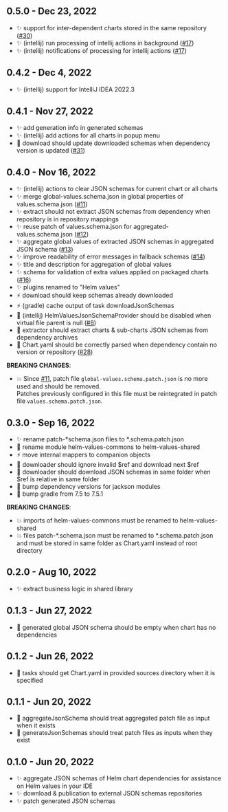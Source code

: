 ## 0.5.0 - Dec 23, 2022

- :sparkles: support for inter-dependent charts stored in the same repository
  ([#30](https://github.com/fstaudt/helm-values/issues/30))
- :sparkles: (intellij) run processing of intellij actions in background
  ([#17](https://github.com/fstaudt/helm-values/issues/17))
- :sparkles: (intellij) notifications of processing for intellij actions
  ([#17](https://github.com/fstaudt/helm-values/issues/17))

## 0.4.2 - Dec 4, 2022

- :sparkles: (intellij) support for IntelliJ IDEA 2022.3

## 0.4.1 - Nov 27, 2022

- :sparkles: add generation info in generated schemas
- :sparkles: (intellij) add actions for all charts in popup menu
- :bug: download should update downloaded schemas when dependency version is updated
  ([#31](https://github.com/fstaudt/helm-values/issues/31))

## 0.4.0 - Nov 16, 2022

- :sparkles: (intellij) actions to clear JSON schemas for current chart or all charts
- :sparkles: merge global-values.schema.json in global properties of values.schema.json
  ([#11](https://github.com/fstaudt/helm-values/issues/11))
- :sparkles: extract should not extract JSON schemas from dependency when repository is in repository mappings
- :sparkles: reuse patch of values.schema.json for aggregated-values.schema.json
  ([#12](https://github.com/fstaudt/helm-values/issues/12))
- :sparkles: aggregate global values of extracted JSON schemas in aggregated JSON schema
  ([#13](https://github.com/fstaudt/helm-values/issues/13))
- :sparkles: improve readability of error messages in fallback schemas
  ([#14](https://github.com/fstaudt/helm-values/issues/14))
- :sparkles: title and description for aggregation of global values
- :sparkles: schema for validation of extra values applied on packaged charts
  ([#16](https://github.com/fstaudt/helm-values/issues/16))
- :sparkles: plugins renamed to "Helm values"
- :zap: download should keep schemas already downloaded
- :zap: (gradle) cache output of task downloadJsonSchemas
- :bug: (intellij) HelmValuesJsonSchemaProvider should be disabled when virtual file parent is null
  ([#8](https://github.com/fstaudt/helm-values/issues/8))
- :bug: extractor should extract charts & sub-charts JSON schemas from dependency archives
- :bug: Chart.yaml should be correctly parsed when dependency contain no version or repository
  ([#28](https://github.com/fstaudt/helm-values/issues/28))

**BREAKING CHANGES**:

- :boom: Since [#11](https://github.com/fstaudt/helm-values/issues/11),
  patch file `global-values.schema.patch.json` is no more used and should be removed.\
  Patches previously configured in this file must be reintegrated in patch file `values.schema.patch.json`.

## 0.3.0 - Sep 16, 2022

- :sparkles: rename patch-*schema.json files to *.schema.patch.json
- :construction_worker: rename module helm-values-commons to helm-values-shared
- :zap: move internal mappers to companion objects
- :bug: downloader should ignore invalid $ref and download next $ref
- :bug: downloader should download JSON schemas in same folder when $ref is relative in same folder
- :construction_worker: bump dependency versions for jackson modules
- :construction_worker: bump gradle from 7.5 to 7.5.1

**BREAKING CHANGES**:

- :boom: imports of helm-values-commons must be renamed to helm-values-shared
- :boom: files patch-*.schema.json must be renamed to *.schema.patch.json and must be stored in same folder as
  Chart.yaml instead of root directory

## 0.2.0 - Aug 10, 2022

- :sparkles: extract business logic in shared library

## 0.1.3 - Jun 27, 2022

- :bug: generated global JSON schema should be empty when chart has no dependencies

## 0.1.2 - Jun 26, 2022

- :bug: tasks should get Chart.yaml in provided sources directory when it is specified

## 0.1.1 - Jun 20, 2022

- :bug: aggregateJsonSchema should treat aggregated patch file as input when it exists
- :bug: generateJsonSchemas should treat patch files as inputs when they exist

## 0.1.0 - Jun 20, 2022

- :sparkles: aggregate JSON schemas of Helm chart dependencies for assistance on Helm values in your IDE
- :sparkles: download & publication to external JSON schemas repositories
- :sparkles: patch generated JSON schemas
